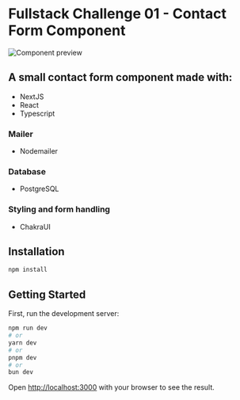 # Fullstack Challenge 01 - Contact Form Component

![Component preview](https://i.imgur.com/0YM45pr.png)

## A small contact form component made with:

- NextJS
- React
- Typescript

### Mailer

- Nodemailer

### Database

- PostgreSQL

### Styling and form handling

- ChakraUI

## Installation

```bash
npm install
```

## Getting Started

First, run the development server:

```bash
npm run dev
# or
yarn dev
# or
pnpm dev
# or
bun dev
```

Open [http://localhost:3000](http://localhost:3000) with your browser to see the result.
